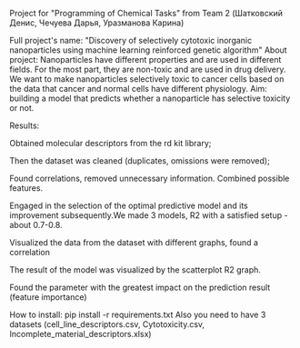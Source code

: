 Project for "Programming of Chemical Tasks" from Team 2 (Шатковский Денис, Чечуева Дарья, Уразманова Карина)

Full project's name: "Discovery of selectively cytotoxic inorganic nanoparticles using machine learning reinforced genetic algorithm"
About project: Nanoparticles have different properties and are used in different fields. For the most part, they are non-toxic and are used in drug delivery. We want to make nanoparticles selectively toxic to cancer cells based on the data that cancer and normal cells have different physiology.
Aim: building a model that predicts whether a nanoparticle has selective toxicity or not.

Results:

Obtained molecular descriptors from the rd kit library;

Then the dataset was cleaned (duplicates, omissions were removed);

Found correlations, removed unnecessary information. Combined possible features.

Engaged in the selection of the optimal predictive model and its improvement subsequently.We made 3 models, R2 with a satisfied setup - about 0.7-0.8.

Visualized the data from the dataset with different graphs, found a correlation

The result of the model was visualized by the scatterplot R2 graph.

Found the parameter with the greatest impact on the prediction result (feature importance)

How to install: pip install -r requirements.txt
Also you need to have 3 datasets (cell_line_descriptors.csv, Cytotoxicity.csv, Incomplete_material_descriptors.xlsx)



